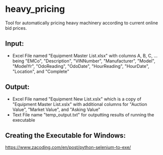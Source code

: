 # heavy_pricing
Tool for automatically pricing heavy machinery according to current online bid prices. 

## Input:
- Excel File named "Equipment Master List.xlsx" with columns A, B, C, ... being "EMCo", "Description", "VINNumber", "Manufacturer", "Model", "ModelYr", "OdoReading", "OdoDate", "HourReading", "HourDate", "Location", and "Complete"

## Output:
- Excel File named "Equipment New List.xslx" which is a copy of "Equipment Master List.xslx" with additional columns for "Auction Value", "Market Value", and "Asking Value"
- Text File name "temp_output.txt" for outputting results of running the executable

## Creating the Executable for Windows:
https://www.zacoding.com/en/post/python-selenium-to-exe/
